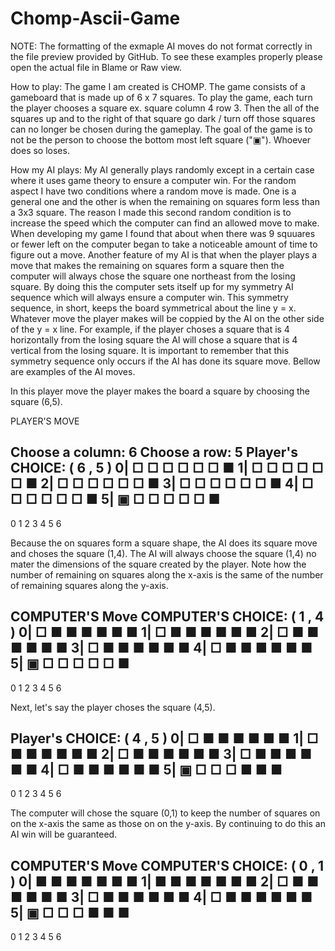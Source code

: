 # Chomp-Ascii-Game

NOTE: The formatting of the exmaple AI moves do not format correctly in the file preview provided by GitHub. To see these examples properly please
open the actual file in Blame or Raw view.

How to play: The game I am created is CHOMP. The game consists of a gameboard that is made up of 6 x 7 squares. To play the game, each turn the 
player chooses a square ex. square column 4 row 3. Then the all of the squares up and to the right of that square go dark / turn off
those squares can no longer be chosen during the gameplay. The goal of the game is to not be the person to choose the bottom most left
square ("▣"). Whoever does so loses.

How my AI plays: My AI generally plays randomly except in a certain case where it uses game theory to ensure a computer win. For the random aspect 
I have two conditions where a random move is made. One is a general one and the other is when the remaining on squares form less than a 3x3 square.
The reason I made this second random condition is to increase the speed which the computer can find an allowed move to make. When developing my game
I found that about when there was 9 squuares or fewer left on the computer began to take a noticeable amount of time to figure out a move. Another 
feature of my AI is that when the player plays a move that makes the remaining on squares form a square then the computer will always chose the square
one northeast from the losing square. By doing this the computer sets itself up for my symmetry AI sequence which will always ensure a computer win.
This symmetry sequence, in short, keeps the board symmetrical about the line y = x. Whatever move the player makes will be coppied by the AI on the
other side of the y = x line. For example, if the player choses a square that is 4 horizontally from the losing square the AI will chose a square that
is 4 vertical from the losing square. It is important to remember that this symmetry sequence only occurs if the AI has done its square move. Bellow are
examples of the AI moves.

In this player move the player makes the board a square by choosing the square (6,5).

PLAYER'S MOVE

Choose a column: 6
Choose a row: 5
Player's CHOICE: ( 6 , 5 )
0| □ □ □ □ □ □ ■
1| □ □ □ □ □ □ ■
2| □ □ □ □ □ □ ■
3| □ □ □ □ □ □ ■
4| □ □ □ □ □ □ ■
5| ▣ □ □ □ □ □ ■
  ---------------
   0 1 2 3 4 5 6

Because the on squares form a square shape, the AI does its square move and choses the square (1,4). The AI will always choose the square (1,4) no mater the
dimensions of the square created by the player. Note how the number of remaining on squares along the x-axis is the same of the number of remaining squares
along the y-axis.

COMPUTER'S Move
COMPUTER'S CHOICE: ( 1 , 4 )
0| □ ■ ■ ■ ■ ■ ■ 
1| □ ■ ■ ■ ■ ■ ■
2| □ ■ ■ ■ ■ ■ ■
3| □ ■ ■ ■ ■ ■ ■
4| □ ■ ■ ■ ■ ■ ■
5| ▣ □ □ □ □ □ ■
  ---------------
   0 1 2 3 4 5 6

Next, let's say the player choses the square (4,5).

Player's CHOICE: ( 4 , 5 )
0| □ ■ ■ ■ ■ ■ ■
1| □ ■ ■ ■ ■ ■ ■
2| □ ■ ■ ■ ■ ■ ■
3| □ ■ ■ ■ ■ ■ ■
4| □ ■ ■ ■ ■ ■ ■
5| ▣ □ □ □ ■ ■ ■
  ---------------
   0 1 2 3 4 5 6

The computer will chose the square (0,1) to keep the number of squares on on the x-axis the same as those on on the y-axis. By continuing to do this an AI win will
be guaranteed.

COMPUTER'S Move
COMPUTER'S CHOICE: ( 0 , 1 )
0| ■ ■ ■ ■ ■ ■ ■
1| ■ ■ ■ ■ ■ ■ ■
2| □ ■ ■ ■ ■ ■ ■
3| □ ■ ■ ■ ■ ■ ■
4| □ ■ ■ ■ ■ ■ ■
5| ▣ □ □ □ ■ ■ ■
  ---------------
   0 1 2 3 4 5 6
